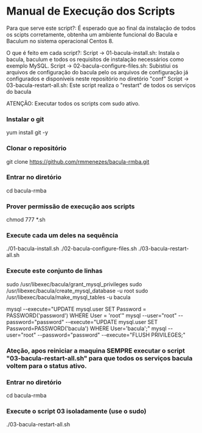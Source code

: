 

# Manual de Execução dos Scripts 

Para que serve este script?:
É esperado que ao final da instalação de todos os scipts corretamente, obtenha um ambiente funcional do Bacula e Baculum no sistema operacional Centos 8.

O que é feito em cada script?:
Script -> 01-bacula-install.sh: Instala o bacula, baculum e todos os requisitos de instalação necessários como exemplo MySQL.
Script -> 02-bacula-configure-files.sh: Subistiui os arquivos de configuração do bacula pelo os arquivos de configuração já configurados e disponíveis neste repositório no diretório "conf"
Script -> 03-bacula-restart-all.sh: Este script realiza o "restart" de todos os serviços do bacula


ATENÇÃO: Executar todos os scripts com sudo ativo.

### Instalar o git 
yum install git -y

### Clonar o repositório
git clone https://github.com/rmmenezes/bacula-rmba.git

### Entrar no diretório
cd bacula-rmba

### Prover permissão de execução aos scripts
chmod 777 *.sh

### Execute cada um deles na sequência 
./01-bacula-install.sh
./02-bacula-configure-files.sh
./03-bacula-restart-all.sh

### Execute este conjunto de linhas
sudo /usr/libexec/bacula/grant_mysql_privileges
sudo /usr/libexec/bacula/create_mysql_database -u root
sudo /usr/libexec/bacula/make_mysql_tables -u bacula

mysql --execute="UPDATE mysql.user SET Password = PASSWORD('password') WHERE User = 'root'"
mysql --user="root" --password="password" --execute="UPDATE mysql.user SET Password=PASSWORD('bacula') WHERE User='bacula';"
mysql --user="root" --password="password" --execute="FLUSH PRIVILEGES;"

### Ateção, apos reiniciar a maquina SEMPRE executar o script "03-bacula-restart-all.sh" para que todos os serviços bacula voltem para o status ativo.

### Entrar no diretório
cd bacula-rmba
### Execute o script 03 isoladamente (use o sudo)
./03-bacula-restart-all.sh

